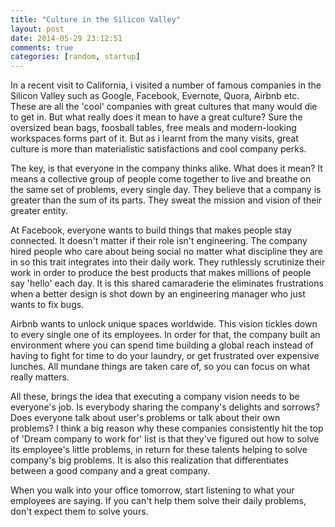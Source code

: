```yaml
---
title: "Culture in the Silicon Valley"
layout: post
date: 2014-05-29 23:12:51
comments: true
categories: [random, startup]
---
```


In a recent visit to California, i visited a number of famous companies in the Silicon Valley such as Google, Facebook, Evernote, Quora, Airbnb etc. These are all the 'cool' companies with great cultures that many would die to get in. But what really does it mean to have a great culture? Sure the oversized bean bags, foosball tables, free meals and modern-looking workspaces forms part of it. But as i learnt from the many visits, great culture is more than materialistic satisfactions and cool company perks.

The key, is that everyone in the company thinks alike. What does it mean? It means a collective group of people come together to live and breathe on the same set of problems, every single day. They believe that a company is greater than the sum of its parts. They sweat the mission and vision of their greater entity.

At Facebook, everyone wants to build things that makes people stay connected. It doesn't matter if their role isn't engineering. The company hired people who care about being social no matter what discipline they are in so this trait integrates into their daily work. They ruthlessly scrutinize their work in order to produce the best products that makes millions of people say 'hello' each day. It is this shared camaraderie the eliminates frustrations when a better design is shot down by an engineering manager who just wants to fix bugs.

Airbnb wants to unlock unique spaces worldwide. This vision tickles down to every single one of its employees. In order for that, the company built an environment where you can spend time building a global reach instead of having to fight for time to do your laundry, or get frustrated over expensive lunches. All mundane things are taken care of, so you can focus on what really matters.

All these, brings the idea that executing a company vision needs to be everyone's job. Is everybody sharing the company's delights and sorrows? Does everyone talk about user's problems or talk about their own problems? I think a big reason why these companies consistently hit the top of 'Dream company to work for' list is that they've figured out how to solve its employee's little problems, in return for these talents helping to solve company's big problems. It is also this realization that differentiates between a good company and a great company.

When you walk into your office tomorrow, start listening to what your employees are saying. If you can't help them solve their daily problems, don't expect them to solve yours.